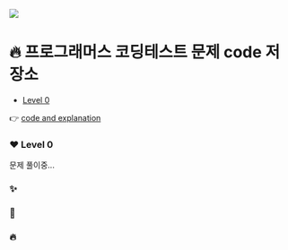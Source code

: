 ![](https://velog.velcdn.com/images/dmswn1004/post/4b3b1ee1-4b29-4321-a906-46112b389ce4/image.jpeg)

# 🔥 프로그래머스 코딩테스트 문제 code 저장소
- [Level 0](#%EF%B8%8F-level-0)

👉  [code and explanation](https://velog.io/@dmswn1004)

### ❤️ Level 0
문제 풀이중...

### ✨
### 💫
### 🔥

